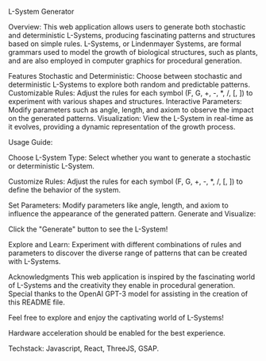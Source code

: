 L-System Generator

Overview:
This web application allows users to generate both stochastic and deterministic L-Systems, producing fascinating patterns and structures based on simple rules. L-Systems, or Lindenmayer Systems, are formal grammars used to model the growth of biological structures, such as plants, and are also employed in computer graphics for procedural generation.

Features
Stochastic and Deterministic: Choose between stochastic and deterministic L-Systems to explore both random and predictable patterns.
Customizable Rules: Adjust the rules for each symbol (F, G, +, -, *, /, [, ]) to experiment with various shapes and structures.
Interactive Parameters: Modify parameters such as angle, length, and axiom to observe the impact on the generated patterns.
Visualization: View the L-System in real-time as it evolves, providing a dynamic representation of the growth process.


Usage Guide:

Choose L-System Type:
Select whether you want to generate a stochastic or deterministic L-System.

Customize Rules:
Adjust the rules for each symbol (F, G, +, -, *, /, [, ]) to define the behavior of the system.

Set Parameters:
Modify parameters like angle, length, and axiom to influence the appearance of the generated pattern.
Generate and Visualize:

Click the "Generate" button to see the L-System!

Explore and Learn:
Experiment with different combinations of rules and parameters to discover the diverse range of patterns that can be created with L-Systems.

Acknowledgments
This web application is inspired by the fascinating world of L-Systems and the creativity they enable in procedural generation. Special thanks to the OpenAI GPT-3 model for assisting in the creation of this README file.

Feel free to explore and enjoy the captivating world of L-Systems!

Hardware acceleration should be enabled for the best experience.

Techstack: Javascript, React, ThreeJS, GSAP.
